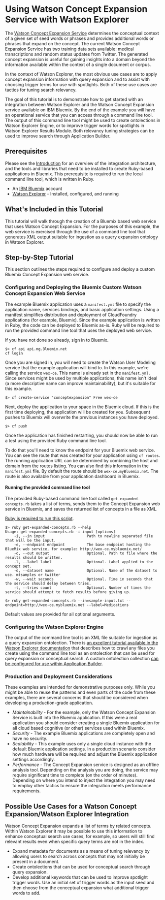 # Using Watson Concept Expansion Service with Watson Explorer

The [Watson Concept Expansion Service](http://www.ibm.com/smarterplanet/us/en/ibmwatson/developercloud/concept-expansion.html) determines the conceptual context of a given set of seed words or phrases and provides additional words or phrases that expand on the concept. The current Watson Concept Expansion Service has two training data sets available: medical transcriptions and random status updates from Twitter. The generated concept expansion is useful for gaining insights into a domain beyond the information available within the context of a single document or corpus.

In the context of Watson Explorer, the most obvious use cases are to apply concept expansion information with query expansion and to assist with choosing trigger terms for use with spotlights.  Both of these use cases are tactics for tuning search relevancy.

The goal of this tutorial is to demonstrate how to get started with an integration between Watson Explorer and the Watson Concept Expansion service available on IBM Bluemix. By the end of the example you will have an operational service that you can access through a command line tool.  The output of this command line tool might be used to create ontolections in Watson Explorer Engine, or to improve trigger words for spotlights in Watson Explorer Results Module.  Both relevancy tuning strategies can be used to improve search through Application Builder.


## Prerequisites
Please see the [Introduction](/README.md) for an overview of the integration architecture, and the tools and libraries that need to be installed to create Ruby-based applications in Bluemix. This prerequisite is required to run the local command line tool, which is written in Ruby.

- An [IBM Bluemix](https://ace.ng.Bluemix.net/) account
- [Watson Explorer](http://www-01.ibm.com/support/knowledgecenter/SS8NLW_10.0.0/com.ibm.swg.im.infosphere.dataexpl.install.doc/c_install_wrapper.html) - Installed, configured, and running



## What's Included in this Tutorial

This tutorial will walk through the creation of a Bluemix based web service that uses Watson Concept Expansion.  For the purposes of this example, the web service is exercised through the use of a command line tool that generates XML output suitable for ingestion as a query expansion ontology in Watson Explorer.


## Step-by-Step Tutorial

This section outlines the steps required to configure and deploy a custom Bluemix Concept Expansion web service.

   
### Configuring and Deploying the Bluemix Custom Watson Concept Expansion Web Service

The example Bluemix application uses a `manifest.yml` file to specify the application name, services bindings, and basic application settings.  Using a manifest simplifies distribution and deployment of CloudFoundry applications (for example, Bluemix).  Since the example application is written in Ruby, the code can be deployed to Bluemix as-is. Ruby will be required to run the provided command line tool that uses the deployed web service.

If you have not done so already, sign in to Bluemix.

```
$> cf api api.ng.Bluemix.net
cf login
```


Once you are signed in, you will need to create the Watson User Modeling service that the example application will bind to.  In this example, we're calling the service `wex-ce`. This name is already set in the `manifest.yml`.  Since services might be used by multiple applications, this name isn't ideal (a more descriptive name can improve maintainability), but it's suitable for this example.

```
$> cf create-service "conceptexpansion" Free wex-ce
```


Next, deploy the application to your space in the Bluemix cloud.  If this is the first time deploying, the application will be created for you.  Subsequent pushes to Bluemix will overwrite the previous instances you have deployed.

```
$> cf push
```


Once the application has finished restarting, you should now be able to run a test using the provided Ruby command line tool.

To do that you'll need to know the endpoint for your Bluemix web service.  You can see the route that was created for your application using `cf routes`.  The running application URL can be determined by combining the host and domain from the routes listing.  You can also find this information in the `manifest.yml` file. By default the route should be `wex-ce.myBluemix.net`.  The route is also available from your application dashboard in Bluemix.

#### Running the provided command line tool

The provided Ruby-based command line tool called `get-expanded-concepts.rb` takes a list of terms, sends them to the Concept Expansion web service in Bluemix, and saves the returned list of concepts in a file as XML.

[Ruby is required to run this script](/README.md#required-development-tools-1).

```
$> ruby get-expanded-concepts.rb --help
Usage: get-expanded-concepts.rb -i input [options]
    -i, --in input                   Path to newline separated file that will be the input.
    -e, --endpoint endpoint          The base endpoint hosting the BlueMix web service, for example: http://wex-ce.mybluemix.net/
    -o, --out output                 Optional. Path to file where the results should be written.
    -l, --label label                Optional. Label applied to the concept set.
    -d, --dataset name               Optional. Name of the dataset to use. mtsamples or twitter
    -w, --wait seconds               Optional. Time in seconds that the service should delay between tries.
    -t, --tries count                Optional. Number of times the service should attempt to fetch results before giving up.

$> ruby get-expanded-concepts.rb --in=sample-input.txt --endpoint=http://wex-ce.mybluemix.net --label=Medications
```


Default values are provided for all optional arguments.


### Configuring the Watson Explorer Engine

The output of the command line tool is an XML file suitable for ingestion as a query expansion ontolection. There is [an excellent tutorial available in the Watson Explorer documentation](http://www-01.ibm.com/support/knowledgecenter/SS8NLW_9.0.0/com.ibm.swg.im.infosphere.dataexpl.engine.tut.cs.doc/c_csearch-ontolection-tut.html?lang=en) that describes how to crawl any files you create using the command line tool as an ontolection that can be used for query expansion or conceptual search. A custom ontolection collection [can be configured for use within Application Builder](http://www-01.ibm.com/support/knowledgecenter/SS8NLW_9.0.0/com.ibm.swg.im.infosphere.dataexpl.appbuilder.doc/t_de-ab-devapp-search-qe.html?lang=en).


### Production and Deployment Considerations

These examples are intended for demonstrative purposes only.  While you might be able to reuse the patterns and even parts of the code from these examples, there are several concerns that should be considered when developing a production-grade application.

- _Maintainability_ - For the example, only the Watson Concept Expansion Service is built into the Bluemix application. If this were a real application you should consider creating a single Bluemix application for all cloud based cognitive (or other) services used within Bluemix.
- _Security_ - The example Bluemix applications are completely open and have no security.
- _Scalability_ - This example uses only a single cloud instance with the default Bluemix application settings.  In a production scenario consider how much hardware will be required and adjust the Bluemix application settings accordingly.
- _Performance_ - The Concept Expansion service is designed as an offline analysis tool. Depending on the analysis you are doing, the service may require significant time to complete (on the order of minutes). Depending on where you intend to inject the integration you may need to employ other tactics to ensure the integration meets performance requirements.


## Possible Use Cases for a Watson Concept Expansion/Watson Explorer Integration

Watson Concept Expansion expands a list of terms by related concepts.  Within Watson Explorer it may be possible to use this information to enhance conceptual search use cases, for example, so users will still find relevant results even when specific query terms are not in the index.

* Expand metadata for documents as a means of tuning relevancy by allowing users to search across concepts that may not initially be present in a document.
* Create ontolections that can be used for conceptual search through query expansion.
* Develop additional keywords that can be used to improve spotlight trigger words. Use an initial set of trigger words as the input seed and then choose from the conceptual expansion what additional trigger words to add.
